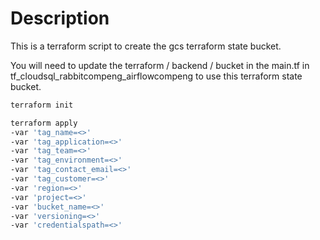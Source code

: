 # Description

This is a terraform script to create the gcs terraform state bucket.

You will need to update the terraform / backend / bucket in the main.tf in tf_cloudsql_rabbitcompeng_airflowcompeng to use this terraform state bucket.

```bash
terraform init
```

```bash
terraform apply
-var 'tag_name=<>'
-var 'tag_application=<>'
-var 'tag_team=<>'
-var 'tag_environment=<>'
-var 'tag_contact_email=<>'
-var 'tag_customer=<>'
-var 'region=<>'
-var 'project=<>'
-var 'bucket_name=<>'
-var 'versioning=<>'
-var 'credentialspath=<>'
```
